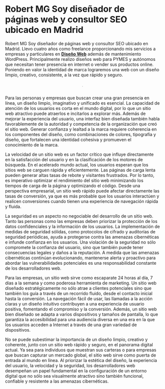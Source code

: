 # Robert MG Soy diseñador de páginas web y consultor SEO ubicado en Madrid

Robert MG Soy diseñador de páginas web y consultor SEO ubicado en Madrid. Llevo cuatro años como freelance proporcionando mis servicios a empresas y particulares en [**Diseño Web**](https://www.robertmg.com/) además de mantenimiento WordPress. Principalmente realizo diseños web para PYMES y autónomos que necesitan tener presencia en internet o vender sus productos online. Poniendo en valor la identidad de marca lograremos una web con un diseño limpio, creativo, consistente, a la vez que rápido y seguro.

<p align="center">

  <a
    href="https://www.robertmg.com/"
    style="border-bottom: none; display: block; padding: 1em 0px; text-align: center;"
    target="_blank"
    ><img style="border: 1px solid rgb(199, 199, 199); max-width: 900px;"
      alt=""
      border="0"
      data-original-height="587"
      data-original-width="518"
      src="https://blogger.googleusercontent.com/img/b/R29vZ2xl/AVvXsEi8Q_cLID8mLrr7hf4C19ytXULieJvhy44axb3Mmgvlt_MyT6C21WtC_wiJYvCaN-6JKgT63eVAzBRiEEmgj5WhyphenhyphenCo-bdL9RnNCkhxrqoHSRTyzul2xD8F2ytm163e-irgG-sfGkQw01xQyYtC2vdTeMc7wiqA0BZtb3HVjqUo1ehIMu3A4LWThTkFCX9VO/s1600/logo%20png.png"
  /></a>

</p>

Para las personas y empresas que buscan crear una gran presencia en línea, un diseño limpio, imaginativo y unificado es esencial. La capacidad de atención de los usuarios es corta en el mundo digital, por lo que un sitio web atractivo puede atraerlos e incitarlos a explorar más. Además de mejorar la experiencia del usuario, una interfaz bien diseñada también habla favorablemente de la autoridad y competencia de la organización que creó el sitio web. Generar confianza y lealtad a la marca requiere coherencia en los componentes del diseño, como combinaciones de colores, tipografía y diseño, que fortalecen una identidad cohesiva y promueven el conocimiento de la marca.

La velocidad de un sitio web es un factor crítico que influye directamente en la satisfacción del usuario y en la clasificación de los motores de búsqueda. En el acelerado mundo actual, los usuarios esperan que los sitios web se carguen rápida y eficientemente. Las páginas de carga lenta pueden generar altas tasas de rebote y visitantes frustrados. Por lo tanto, es imperativo optimizar el rendimiento del sitio web minimizando los tiempos de carga de la página y optimizando el código. Desde una perspectiva empresarial, un sitio web rápido puede afectar directamente las tasas de conversión, ya que es más probable que los usuarios interactúen y realicen conversiones cuando tienen una experiencia de navegación rápida y fluida.

La seguridad es un aspecto no negociable del desarrollo de un sitio web. Tanto las personas como las empresas deben priorizar la protección de los datos confidenciales y la información de los usuarios. La implementación de medidas de seguridad sólidas, como protocolos de cifrado y auditorías de seguridad periódicas, ayuda a protegerse contra las amenazas cibernéticas e infunde confianza en los usuarios. Una violación de la seguridad no sólo compromete la confianza del usuario, sino que también puede tener consecuencias legales y daños a la reputación. A medida que las amenazas cibernéticas continúan evolucionando, mantenerse alerta y proactivo para abordar las vulnerabilidades potenciales es una responsabilidad constante de los desarrolladores web.

Para las empresas, un sitio web sirve como escaparate 24 horas al día, 7 días a la semana y como poderosa herramienta de marketing. Un sitio web diseñado estratégicamente no sólo atrae a clientes potenciales sino que también los guía a través de un recorrido fluido, desde el contacto inicial hasta la conversión. La navegación fácil de usar, las llamadas a la acción claras y un diseño intuitivo contribuyen a una experiencia de usuario positiva, fomentando el compromiso y la conversión. Además, un sitio web bien diseñado se adapta a varios dispositivos y tamaños de pantalla, lo que garantiza la accesibilidad para una audiencia diversa en una era en la que los usuarios acceden a Internet a través de una gran variedad de dispositivos.

No se puede subestimar la importancia de un diseño limpio, creativo y coherente, junto con un sitio web rápido y seguro, en el panorama digital actual. Ya sea para individuos que muestran sus carteras o para empresas que buscan capturar un mercado global, el sitio web sirve como puerta de entrada al mundo en línea. Al priorizar la estética del diseño, la experiencia del usuario, la velocidad y la seguridad, los desarrolladores web desempeñan un papel fundamental en la configuración de un entorno digital que no sólo sea visualmente atractivo sino también funcional, confiable y resistente a las amenazas cibernéticas.
